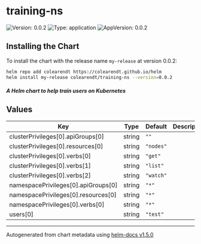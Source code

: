 # training-ns

![Version: 0.0.2](https://img.shields.io/badge/Version-0.0.2-informational?style=flat-square) ![Type: application](https://img.shields.io/badge/Type-application-informational?style=flat-square) ![AppVersion: 0.0.2](https://img.shields.io/badge/AppVersion-0.0.2-informational?style=flat-square)

## Installing the Chart

To install the chart with the release name `my-release` at version 0.0.2:

```bash
helm repo add colearendt https://colearendt.github.io/helm
helm install my-release colearendt/training-ns --version=0.0.2
```

#### _A Helm chart to help train users on Kubernetes_

## Values

| Key | Type | Default | Description |
|-----|------|---------|-------------|
| clusterPrivileges[0].apiGroups[0] | string | `""` |  |
| clusterPrivileges[0].resources[0] | string | `"nodes"` |  |
| clusterPrivileges[0].verbs[0] | string | `"get"` |  |
| clusterPrivileges[0].verbs[1] | string | `"list"` |  |
| clusterPrivileges[0].verbs[2] | string | `"watch"` |  |
| namespacePrivileges[0].apiGroups[0] | string | `"*"` |  |
| namespacePrivileges[0].resources[0] | string | `"*"` |  |
| namespacePrivileges[0].verbs[0] | string | `"*"` |  |
| users[0] | string | `"test"` |  |

----------------------------------------------
Autogenerated from chart metadata using [helm-docs v1.5.0](https://github.com/norwoodj/helm-docs/releases/v1.5.0)

